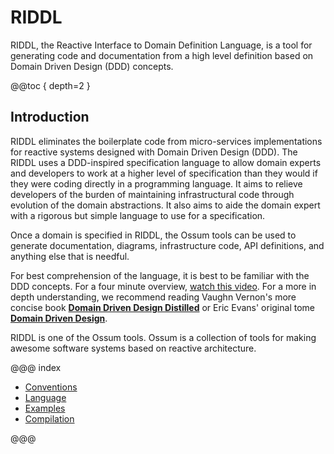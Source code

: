 # RIDDL

RIDDL, the Reactive Interface to Domain Definition Language, is a tool for
generating code and documentation from a high level definition based on 
Domain Driven Design (DDD) concepts.

@@toc { depth=2 }

## Introduction 
RIDDL eliminates the boilerplate code from micro-services implementations for
reactive systems designed with Domain Driven Design (DDD). The RIDDL uses a
DDD-inspired specification language to allow domain experts and developers
to work at a higher level of specification than they would if they
were coding directly in a programming language. It aims to relieve developers
of the burden of maintaining infrastructural code through evolution of the
domain abstractions. It also aims to aide the domain expert with a rigorous
but simple language to use for a specification.

Once a domain is specified in RIDDL, the Ossum tools can be used to generate
documentation, diagrams, infrastructure code, API definitions, and anything
else that is needful.  

For best comprehension of the language, it is best to be familiar with the
DDD concepts. For a four minute overview, 
[watch this video](https://elearn.domainlanguage.com/). For a more in depth
understanding, we recommend reading Vaughn Vernon's more concise book **[Domain
Driven Design Distilled](https://www.amazon.com/Domain-Driven-Design-Distilled-Vaughn-Vernon-ebook/dp/B01JJSGE5S/ref=sr_1_1)**
or Eric Evans' original tome **[Domain Driven Design](https://www.amazon.com/Domain-Driven-Design-Tackling-Complexity-Software-ebook/dp/B00794TAUG/ref=pd_sim_351_2/139-5372630-4190805)**.

RIDDL is one of the Ossum tools. Ossum is a collection of tools for making
awesome software systems based on reactive architecture.

@@@ index

* [Conventions](conventions.md)
* [Language](language/index.md)
* [Examples](examples/index.md)
* [Compilation](compilation/index.md)

@@@
